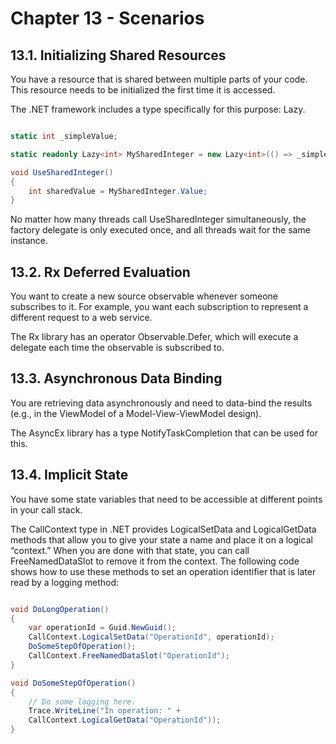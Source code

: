 # Chapter 13 - Scenarios

## 13.1. Initializing Shared Resources
You have a resource that is shared between multiple parts of your code. This resource needs to be initialized the first time it is accessed.

The .NET framework includes a type specifically for this purpose: Lazy<T>. 

```C#

static int _simpleValue;

static readonly Lazy<int> MySharedInteger = new Lazy<int>(() => _simpleValue++);

void UseSharedInteger()
{
    int sharedValue = MySharedInteger.Value;
}

```

No matter how many threads call UseSharedInteger simultaneously, the factory delegate is only executed once, and all threads wait for the same instance.

## 13.2. Rx Deferred Evaluation
You want to create a new source observable whenever someone subscribes to it. For example, you want each subscription to represent a different request to a web service.

The Rx library has an operator Observable.Defer, which will execute a delegate each time the observable is subscribed to.

## 13.3. Asynchronous Data Binding
You are retrieving data asynchronously and need to data-bind the results (e.g., in the ViewModel of a Model-View-ViewModel design).

The AsyncEx library has a type NotifyTaskCompletion that can be used for this.

## 13.4. Implicit State
You have some state variables that need to be accessible at different points in your call stack. 

The CallContext type in .NET provides LogicalSetData and LogicalGetData methods that allow you to give your state a name and place it on a logical “context.” When you are done with that state, you can call FreeNamedDataSlot to remove it from the context. The following code shows how to use these methods to set an operation identifier that is later read by a logging method:

```C#

void DoLongOperation()
{
    var operationId = Guid.NewGuid();
    CallContext.LogicalSetData("OperationId", operationId);
    DoSomeStepOfOperation();
    CallContext.FreeNamedDataSlot("OperationId");
}

void DoSomeStepOfOperation()
{
    // Do some logging here.
    Trace.WriteLine("In operation: " +
    CallContext.LogicalGetData("OperationId"));
}

```